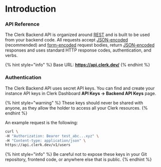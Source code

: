 # Introduction

### API Reference&#x20;

The Clerk Backend API is organized around [REST](http://en.wikipedia.org/wiki/Representational\_State\_Transfer) and is built to be used from your backend code. All requests accept [JSON-encoded](https://www.json.org/json-en.html) (recommended) and [form-encoded](https://en.wikipedia.org/wiki/POST\_\(HTTP\)#Use\_for\_submitting\_web\_forms) request bodies, return [JSON-encoded](https://www.json.org/json-en.html) responses and uses standard HTTP response codes, authentication, and verbs.

{% hint style="info" %}
Base URL: **https://api.clerk.dev/**
{% endhint %}

### Authentication

The Clerk Backend API uses secret API keys. You can find and create your instance API keys in Clerk Dashboard **API Keys -> Backend API Keys** page.&#x20;

{% hint style="warning" %}
These keys should never be shared with anyone, as they allow the holder to access all your Clerk resources.
{% endhint %}

&#x20;An example request is the following:

```bash
curl \
-H "Authorization: Bearer test_abc...xyz" \
-H "Content-type: application/json" \
https://api.clerk.dev/v1/users
```

{% hint style="info" %}
Be careful not to expose these keys in your Git repository, frontend code, or anywhere else that is public.&#x20;
{% endhint %}

